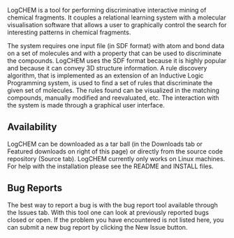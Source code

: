LogCHEM is a tool for performing discriminative interactive mining of chemical fragments.
It couples a relational learning system with a molecular visualisation software that allows a user to graphically control the search for interesting patterns in chemical fragments.

The system requires one input file (in SDF format) with atom and bond data on a set of molecules and with a property that can be used to discriminate the compounds. LogCHEM uses the SDF format because it is highly popular and because it can convey 3D structure information. A rule discovery algorithm, that is implemented as an extension of an Inductive Logic Programming system, is used to find a set of rules that discriminate the given set of molecules. The rules found can be visualized in the matching compounds, manually modified and reevaluated, etc. The interaction with the system is made through a graphical user interface.


## Availability ##

LogCHEM can be downloaded as a tar ball (in the Downloads tab or Featured downloads on right of this page) or directly from the source code repository (Source tab). LogCHEM currently only works on Linux machines. For help with the installation please see the README and INSTALL files.

## Bug Reports ##

The best way to report a bug is with the bug report tool available through the Issues tab. With this tool one can look at previously reported bugs closed or open. If the problem you have encountered is not listed here, you can submit a new bug report by clicking the New Issue button.